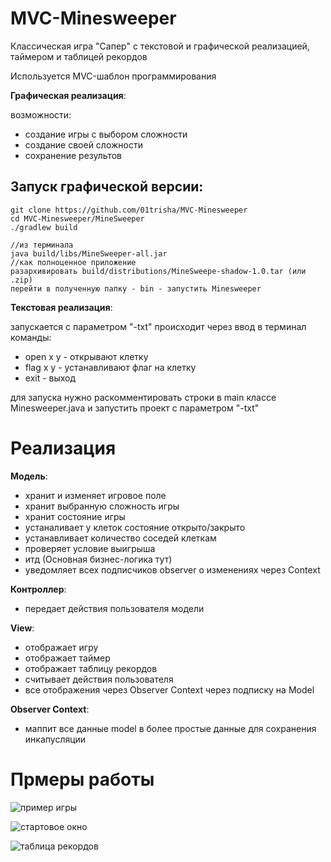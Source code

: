 # MVC-Minesweeper

Классическая игра "Сапер" с текстовой и графической реализацией, таймером и таблицей рекордов 

Используется MVC-шаблон программирования 

**Графическая реализация**:

возможности:
- создание игры с выбором сложности
- создание своей сложности
- сохранение результов

## Запуск графической версии:
```
git clone https://github.com/01trisha/MVC-Minesweeper
cd MVC-Minesweeper/MineSweeper
./gradlew build

//из терминала
java build/libs/MineSweeper-all.jar
//как полноценное приложение
разархивировать build/distributions/MineSweepe-shadow-1.0.tar (или .zip)
перейти в полученную папку - bin - запустить Minesweeper
```

**Текстовая реализация**:

запускается с параметром "-txt"
происходит через ввод в терминал 
команды:
- open x y - открывают клетку
- flag x y - устанавливают флаг на клетку
- exit - выход

для запуска нужно раскомментировать строки в main классе Minesweeper.java и запустить проект с параметром "-txt"

# Реализация

**Модель**:
- хранит и изменяет игровое поле
- хранит выбранную сложность игры
- хранит состояние игры
- устаналивает у клеток состояние открыто/закрыто
- устанавливает количество соседей клеткам
- проверяет условие выигрыша
- итд (Основная бизнес-логика тут)
- уведомляет всех подписчиков observer о изменениях через Context

**Контроллер**:
- передает действия пользователя модели

**View**:
- отображает игру
- отображает таймер
- отображает таблицу рекордов
- считывает действия пользователя
- все отображения через Observer Context через подписку на Model

**Observer Context**:
- маппит все данные model в более простые данные для сохранения инкапусляции


# Прмеры работы
![пример игры](https://github.com/01trisha/MVC-Minesweeper/blob/main/example3.png)

![стартовое окно](https://github.com/01trisha/MVC-Minesweeper/blob/main/example1.png)

![таблица рекордов](https://github.com/01trisha/MVC-Minesweeper/blob/main/example2.png)
